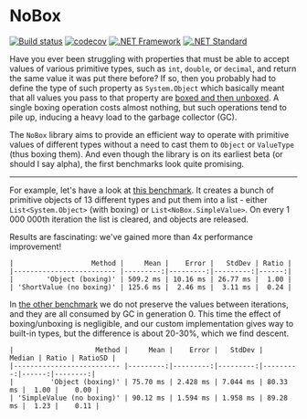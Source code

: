 # NoBox

[![Build status](https://ci.appveyor.com/api/projects/status/3b5mhdn26d19pec9?svg=true)](https://ci.appveyor.com/project/Pankraty/nobox)
[![codecov](https://codecov.io/gh/Pankraty/NoBox/branch/master/graph/badge.svg)](https://codecov.io/gh/Pankraty/NoBox)
[![.NET Framework](https://img.shields.io/badge/.NET%20Framework-%3E%3D%204.0-red.svg)](#) [![.NET Standard](https://img.shields.io/badge/.NET%20Standard-%3E%3D%202.0-red.svg)](#)


Have you ever been struggling with properties that must be able to accept values of various primitive types, such as `int`, `double`, or `decimal`, and return the same value it was put there before? If so, then you probably had to define the type of such property as `System.Object` which basically meant that all values you pass to that property are [boxed and then unboxed](https://docs.microsoft.com/en-us/dotnet/csharp/programming-guide/types/boxing-and-unboxing). A single boxing operation costs almost nothing, but such operations tend to pile up, inducing a heavy load to the garbage collector (GC).

The `NoBox` library aims to provide an efficient way to operate with primitive values of different types without a need to cast them to `Object` or `ValueType` (thus boxing them). And even though the library is on its earliest beta (or should I say alpha), the first benchmarks look quite promising.


***
For example, let's have a look at [this benchmark](https://github.com/Pankraty/NoBox/blob/master/src/NoBox.Benchmarks/Benchmarks/ShortValueGen2Allocations.cs). It creates a bunch of primitive objects of 13 different types and put them into a list - either `List<System.Object>` (with boxing) or `List<NoBox.SimpleValue>`. On every 1 000 000th iteration the list is cleared, and objects are released.

Results are fascinating: we've gained more than 4x performance improvement!

```
|                   Method |     Mean |    Error |   StdDev | Ratio |
|------------------------- |---------:|---------:|---------:|------:|
|        'Object (boxing)' | 509.2 ms | 10.16 ms | 26.77 ms |  1.00 |
| 'ShortValue (no boxing)' | 125.6 ms |  2.46 ms |  3.11 ms |  0.24 |
```

In [the other benchmark](https://github.com/Pankraty/NoBox/blob/master/src/NoBox.Benchmarks/Benchmarks/SimpleValueGen0Allocations.cs) we do not preserve the values between iterations, and they are all consumed by GC in generation 0. This time the effect of boxing/unboxing is negligible, and our custom implementation gives way to built-in types, but the difference is about 20-30%, which we find descent.

```
|                    Method |     Mean |    Error |   StdDev |   Median | Ratio | RatioSD |
|-------------------------- |---------:|---------:|---------:|---------:|------:|--------:|
|         'Object (boxing)' | 75.70 ms | 2.428 ms | 7.044 ms | 80.33 ms |  1.00 |    0.00 |
| 'SimpleValue (no boxing)' | 90.12 ms | 1.594 ms | 1.958 ms | 89.28 ms |  1.23 |    0.11 |
```
